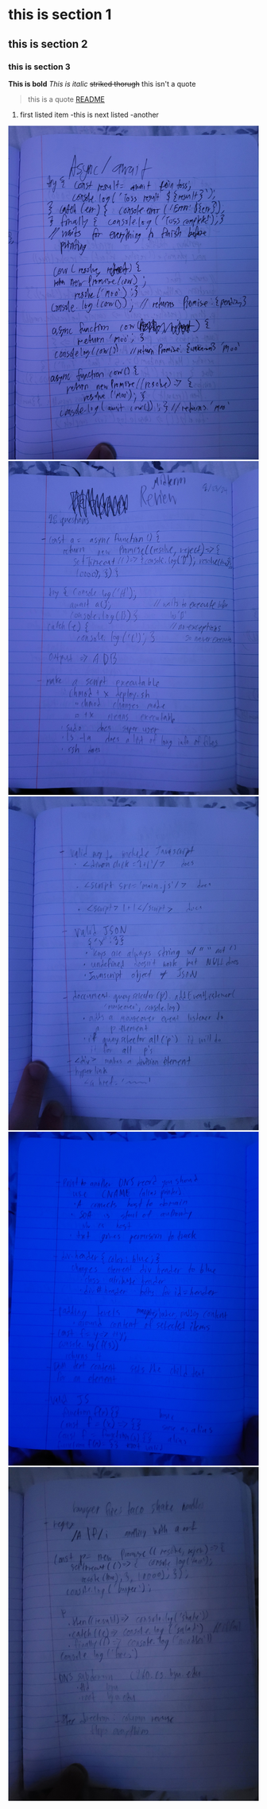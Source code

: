 # this is section 1
## this is section 2
### this is section 3
**This is bold**
*This is italic*
~~striked thorugh~~
this isn't a quote
>this is a quote
[README](startup/README.md)
1. first listed item
   -this is next listed
    -another

![alt text](20240223_180142.jpg)
![alt text](20240223_180146.jpg)
![alt text](20240223_180150.jpg)
![alt text](20240223_180154.jpg)
![alt text](20240223_180201.jpg)
